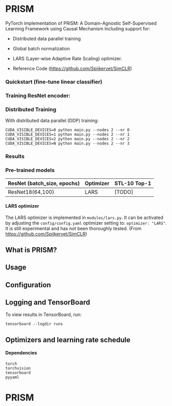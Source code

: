 # PRISM
PyTorch implementation of PRISM: A Domain-Agnostic Self-Supervised Learning Framework using Causal Mechanism
Including support for:
- Distributed data parallel training
- Global batch normalization
- LARS (Layer-wise Adaptive Rate Scaling) optimizer.

- Reference Code (https://github.com/Spijkervet/SimCLR)


### Quickstart (fine-tune linear classifier)


### Training ResNet encoder:


### Distributed Training
With distributed data parallel (DDP) training:
```
CUDA_VISIBLE_DEVICES=0 python main.py --nodes 2 --nr 0
CUDA_VISIBLE_DEVICES=1 python main.py --nodes 2 --nr 1
CUDA_VISIBLE_DEVICES=2 python main.py --nodes 2 --nr 2
CUDA_VISIBLE_DEVICES=N python main.py --nodes 2 --nr 3
```


### Results




### Pre-trained models
| ResNet (batch_size, epochs) | Optimizer | STL-10 Top-1 |
| ------------- | ------------- | ------------- |
| ResNet18(64,100) | LARS       | [TODO]        |

#### LARS optimizer
The LARS optimizer is implemented in `modules/lars.py`. It can be activated by adjusting the `config/config.yaml` optimizer setting to: `optimizer: "LARS"`. It is still experimental and has not been thoroughly tested. (From https://github.com/Spijkervet/SimCLR)

## What is PRISM?



## Usage


## Configuration


## Logging and TensorBoard
To view results in TensorBoard, run:
```
tensorboard --logdir runs
```

## Optimizers and learning rate schedule

#### Dependencies
```
torch
torchvision
tensorboard
pyyaml
```
# PRISM
